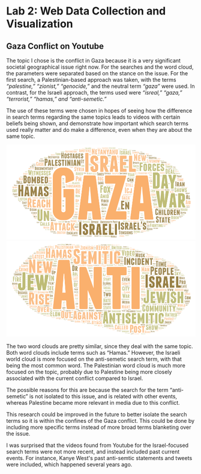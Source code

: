 # Lab 2: Web Data Collection and Visualization
## Gaza Conflict on Youtube

The topic I chose is the conflict in Gaza because it is a very significant societal geographical issue right now. For the searches and the word cloud, the parameters were separated based on the stance on the issue. For the first search, a Palestinian-based approach was taken, with the terms *“palestine,” “zionist,” “genocide,”* and the neutral term *“gaza”* were used. In contrast, for the Israeli approach, the terms used were *“isreal,” “gaza,” “terrorist,” “hamas,” and “anti-semetic.”*

The use of these terms were chosen in hopes of seeing how the difference in search terms regarding the same topics leads to videos with certain beliefs being shown, and demonstrate how important which search terms used really matter and do make a difference, even when they are about the same topic.

![Palestine Wordcloud](img/wordcloud-palestine.png)
![Israel Wordcloud](img/wordcloud-israel.png)

The two word clouds are pretty similar, since they deal with the same topic. Both word clouds include terms such as “Hamas.” However, the Israeli world cloud is more focused on the anti-semetic search term, with that being the most common word. The Palestinian word cloud is much more focused on the topic, probably due to Palestine being more closely associated with the current conflict compared to Israel.

The possible reasons for this are because the search for the term “anti-semetic” is not isolated to this issue, and is related with other events, whereas Palestine became more relevant in media due to this conflict.

This research could be improved in the future to better isolate the search terms so it is within the confines of the Gaza conflict. This could be done by including more specific terms instead of more broad terms blanketing over the issue.

I was surprised that the videos found from Youtube for the Israel-focused search terms were not more recent, and instead included past current events. For instance, Kanye West's past anti-semtic statements and tweets were included, which happened several years ago.
